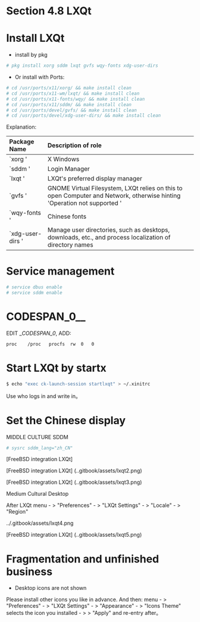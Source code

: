 # Section 4.8 LXQt

# Install LXQt

- install by pkg

```sh
# pkg install xorg sddm lxqt gvfs wqy-fonts xdg-user-dirs
```

- Or install with Ports:

```sh
# cd /usr/ports/x11/xorg/ && make install clean
# cd /usr/ports/x11-wm/lxqt/ && make install clean
# cd /usr/ports/x11-fonts/wqy/ && make install clean
# cd /usr/ports/x11/sddm/ && make install clean
# cd /usr/ports/devel/gvfs/ && make install clean
# cd /usr/ports/devel/xdg-user-dirs/ && make install clean 
```

Explanation:

| Package Name | Description of role |
|:--------------------|:--------------------------------------------------------------------------|
| `xorg ' | X Windows |
| `sddm ' | Login Manager |
| `lxqt ' | LXQt's preferred display manager |
| `gvfs ' | GNOME Virtual Filesystem, LXQt relies on this to open Computer and Network, otherwise hinting 'Operation not supported ' |
| `wqy-fonts ' | Chinese fonts |
| `xdg-user-dirs ' | Manage user directories, such as desktops, downloads, etc., and process localization of directory names |


# Service management


```sh
# service dbus enable
# service sddm enable
```

# CODESPAN_0__

EDIT __CODESPAN_0_, ADD:

```sh
proc	/proc	procfs	rw	0	0
```

# Start LXQt by startx

```sh
$ echo "exec ck-launch-session startlxqt" > ~/.xinitrc
```

Use who logs in and write in。

# Set the Chinese display

MIDDLE CULTURE SDDM

```sh
# sysrc sddm_lang="zh_CN"
```

[FreeBSD integration LXQt]

[FreeBSD integration LXQt] (..gitbook/assets/lxqt2.png)

[FreeBSD integration LXQt] (..gitbook/assets/lxqt3.png)

Medium Cultural Desktop

After LXQt menu - > "Preferences" - > "LXQt Settings" - > "Locale" - > "Region"

../.gitbook/assets/lxqt4.png

[FreeBSD integration LXQt] (..gitbook/assets/lxqt5.png)

# Fragmentation and unfinished business

- Desktop icons are not shown

Please install other icons you like in advance. And then: menu - > "Preferences" - > "LXQt Settings" - > "Appearance" - > "Icons Theme" selects the icon you installed - > > "Apply" and re-entry after。

